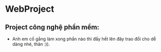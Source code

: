 # WebProject
## Project công nghệ phần mềm:
- Anh em cố gằng làm xong phần nào thì đẩy hết lên đây trao đổi cho dễ dàng nhé, thân :)).
